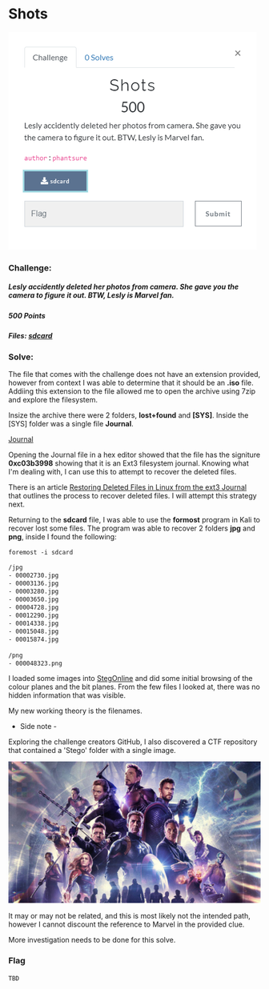 # Shots

![Shots Challenge](Shots.PNG)

### Challenge:
##### Lesly accidently deleted her photos from camera. She gave you the camera to figure it out. BTW, Lesly is Marvel fan.
##### 500 Points
##### Files: [sdcard](sdcard)

### Solve:

The file that comes with the challenge does not have an extension provided, however from context I was able to determine that it should be an **.iso** file. Addiing this extension to the file allowed me to open the archive using 7zip and explore the filesystem.

Insize the archive there were 2 folders, **lost+found** and **[SYS]**. Inside the [SYS] folder was a single file **Journal**.

[Journal](Journal)

Opening the Journal file in a hex editor showed that the file has the signiture **0xc03b3998** showing that it is an Ext3 filesystem journal. Knowing what I'm dealing with, I can use this to attempt to recover the deleted files.

There is an article [Restoring Deleted Files in Linux from the ext3 Journal](https://spin.atomicobject.com/2012/06/29/restoring-deleted-files-from-the-ext3-journal/) that outlines the process to recover deleted files. I will attempt this strategy next.

Returning to the **sdcard** file, I was able to use the **formost** program in Kali to recover lost some files. The program was able to recover 2 folders **jpg** and **png**, inside I found the following:

```
foremost -i sdcard
```

```
/jpg
- 00002730.jpg
- 00003136.jpg
- 00003280.jpg
- 00003650.jpg
- 00004728.jpg
- 00012290.jpg
- 00014338.jpg
- 00015048.jpg
- 00015874.jpg

/png
- 000048323.png
```

I loaded some images into [StegOnline](https://stegonline.georgeom.net/) and did some initial browsing of the colour planes and the bit planes. From the few files I looked at, there was no hidden information that was visible. 

My new working theory is the filenames.



- Side note - 

Exploring the challenge creators GitHub, I also discovered a CTF repository that contained a 'Stego' folder with a single image.

![Marvel](Marvel.jpg)

It may or may not be related, and this is most likely not the intended path, however I cannot discount the reference to Marvel in the provided clue. 

More investigation needs to be done for this solve.

### Flag
```
TBD
```
